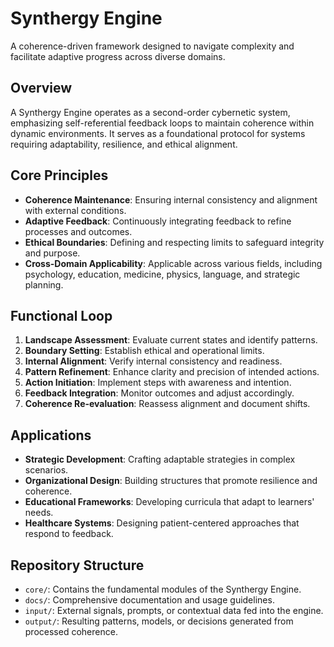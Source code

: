 # Synthergy Engine

A coherence-driven framework designed to navigate complexity and facilitate adaptive progress across diverse domains.

## Overview

A Synthergy Engine operates as a second-order cybernetic system, emphasizing self-referential feedback loops to maintain coherence within dynamic environments. It serves as a foundational protocol for systems requiring adaptability, resilience, and ethical alignment.

## Core Principles

- **Coherence Maintenance**: Ensuring internal consistency and alignment with external conditions.
- **Adaptive Feedback**: Continuously integrating feedback to refine processes and outcomes.
- **Ethical Boundaries**: Defining and respecting limits to safeguard integrity and purpose.
- **Cross-Domain Applicability**: Applicable across various fields, including psychology, education, medicine, physics, language, and strategic planning.

## Functional Loop

1. **Landscape Assessment**: Evaluate current states and identify patterns.
2. **Boundary Setting**: Establish ethical and operational limits.
3. **Internal Alignment**: Verify internal consistency and readiness.
4. **Pattern Refinement**: Enhance clarity and precision of intended actions.
5. **Action Initiation**: Implement steps with awareness and intention.
6. **Feedback Integration**: Monitor outcomes and adjust accordingly.
7. **Coherence Re-evaluation**: Reassess alignment and document shifts.

## Applications

- **Strategic Development**: Crafting adaptable strategies in complex scenarios.
- **Organizational Design**: Building structures that promote resilience and coherence.
- **Educational Frameworks**: Developing curricula that adapt to learners' needs.
- **Healthcare Systems**: Designing patient-centered approaches that respond to feedback.

## Repository Structure

- `core/`: Contains the fundamental modules of the Synthergy Engine.
- `docs/`: Comprehensive documentation and usage guidelines.
- `input/`: External signals, prompts, or contextual data fed into the engine.
- `output/`: Resulting patterns, models, or decisions generated from processed coherence.
